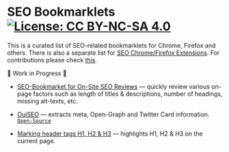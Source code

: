 # SEO Bookmarklets [![License: CC BY-NC-SA 4.0](https://licensebuttons.net/l/by-nc-sa/4.0/80x15.png)](https://creativecommons.org/licenses/by-nc-sa/4.0/)

This is a curated list of SEO-related bookmarklets for Chrome, Firefox and others. There is also a separate list for [SEO Chrome/Firefox Extensions](https://github.com/Awesome-SEO/seo-browser-extensions). For contributions please check [this](https://github.com/Awesome-SEO/seo-bookmarklets/blob/main/CONTRIBUTIONS.md).

🚧️ Work in Progress 🚧️

 - [SEO-Bookmarket for On-Site SEO Reviews](https://twkm.ca/projects/seo-bookmarklet) &mdash; quickly review various on-page factors such as length of titles & descriptions, number of headings, missing alt-texts, etc.

 - [OuiSEO](http://carlsednaoui.github.io/seo-bookmarklet/install.html) &mdash; extracts meta, Open-Graph and Twitter Card information. [`Open-Source`](https://github.com/carlsednaoui/seo-bookmarklet)

 - [Marking header tags H1, H2 & H3](https://marthijnhoiting.com/bookmarklet-marking-header-tags-h1-h2-and-h3/) &mdash; highlights H1, H2 & H3 on the current page.
